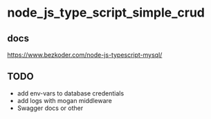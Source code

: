 # node_js_type_script_simple_crud

## docs
https://www.bezkoder.com/node-js-typescript-mysql/


## TODO
- add env-vars to database credentials
- add logs with mogan middleware
- Swagger docs or other